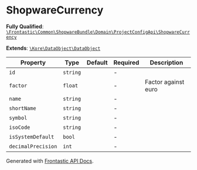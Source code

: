 #  ShopwareCurrency

**Fully Qualified**: [`\Frontastic\Common\ShopwareBundle\Domain\ProjectConfigApi\ShopwareCurrency`](../../../../../src/php/ShopwareBundle/Domain/ProjectConfigApi/ShopwareCurrency.php)

**Extends**: [`\Kore\DataObject\DataObject`](https://github.com/kore/DataObject)

Property|Type|Default|Required|Description
--------|----|-------|--------|-----------
`id` | `string` |  | - | 
`factor` | `float` |  | - | Factor against euro
`name` | `string` |  | - | 
`shortName` | `string` |  | - | 
`symbol` | `string` |  | - | 
`isoCode` | `string` |  | - | 
`isSystemDefault` | `bool` |  | - | 
`decimalPrecision` | `int` |  | - | 

Generated with [Frontastic API Docs](https://github.com/FrontasticGmbH/apidocs).
